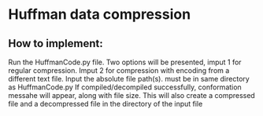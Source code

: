 # Huffman data compression

## How to implement:
Run the HuffmanCode.py file.
Two options will be presented, imput 1 for regular compression. Imput 2 for compression with encoding from a different text file.
Input the absolute file path(s). must be in same directory as HuffmanCode.py
If compiled/decompiled successfully, conformation messahe will appear, along with file size.
This will also create a compressed file and a decompressed file in the directory of the input file

